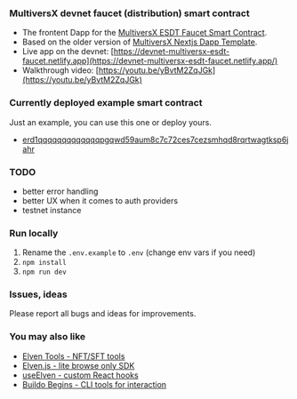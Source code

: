 ### MultiversX devnet faucet (distribution) smart contract

- The frontent Dapp for the [MultiversX ESDT Faucet Smart Contract](https://github.com/xdevguild/esdt-faucet-sc).
- Based on the older version of [MultiversX Nextjs Dapp Template](https://github.com/xdevguild/nextjs-dapp-template).
- Live app on the devnet: [https://devnet-multiversx-esdt-faucet.netlify.app](https://devnet-multiversx-esdt-faucet.netlify.app/)
- Walkthrough video: [https://youtu.be/yBvtM2ZqJGk](https://youtu.be/yBvtM2ZqJGk)

### Currently deployed example smart contract

Just an example, you can use this one or deploy yours.

- [erd1qqqqqqqqqqqqqpgqwd59aum8c7c72ces7cezsmhqd8rqrtwagtksp6jahr](https://devnet-explorer.multiversx.com/accounts/erd1qqqqqqqqqqqqqpgqwd59aum8c7c72ces7cezsmhqd8rqrtwagtksp6jahr)

### TODO

- better error handling
- better UX when it comes to auth providers
- testnet instance

### Run locally

1. Rename the `.env.example` to `.env` (change env vars if you need)
2. `npm install`
3. `npm run dev`

### Issues, ideas

Please report all bugs and ideas for improvements.

### You may also like

- [Elven Tools - NFT/SFT tools](https://github.com/ElvenTools)
- [Elven.js - lite browse only SDK](https://github.com/juliancwirko/elven.js)
- [useElven - custom React hooks](https://github.com/useElven)
- [Buildo Begins - CLI tools for interaction](https://github.com/xdevguild/buildo-begins)
